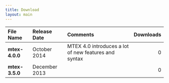 ```yaml
---
title: Download
layout: main
---
```




File Name  | Release Date | Comments | Downloads
:-----------|:--------------|:----------|----------:
**mtex-4.0.0** | October 2014  | MTEX 4.0 introduces a lot of new features and syntax| 0
**mtex-3.5.0** | December 2013  |          | 0
